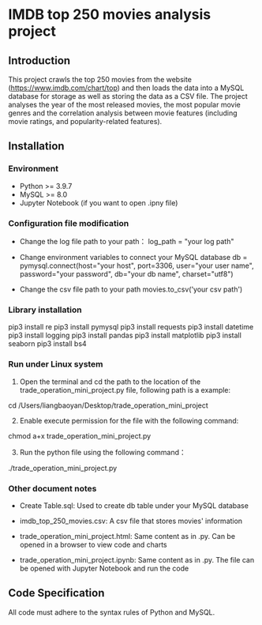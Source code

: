 # IMDB top 250 movies analysis project 

## Introduction

This project crawls the top 250 movies from the website (https://www.imdb.com/chart/top) and then loads the data into a MySQL database for storage as well as storing the data as a CSV file. The project analyses the year of the most released movies, the most popular movie genres and the correlation analysis between movie features (including movie ratings, and popularity-related features).

## Installation

### Environment

- Python >= 3.9.7
- MySQL >= 8.0
- Jupyter Notebook (if you want to open .ipny file)

### Configuration file modification

- Change the log file path to your path：
log_path = "your log path"

- Change environment variables to connect your MySQL database
db = pymysql.connect(host="your host",
                         port=3306,
                         user="your user name",
                         password="your password",
                         db="your db name",
                         charset="utf8")

- Change the csv file path to your path
movies.to_csv('your csv path')

### Library installation

pip3 install re
pip3 install pymysql
pip3 install requests
pip3 install datetime
pip3 install logging
pip3 install pandas
pip3 install matplotlib
pip3 install seaborn
pip3 install bs4

### Run under Linux system

1. Open the terminal and cd the path to the location of the trade_operation_mini_project.py file, following path is a example: 

cd /Users/liangbaoyan/Desktop/trade_operation_mini_project

2. Enable execute permission for the file with the following command:

chmod a+x trade_operation_mini_project.py

3. Run the python file using the following command：

./trade_operation_mini_project.py


### Other document notes

- Create Table.sql: Used to create db table under your MySQL database

- imdb_top_250_movies.csv: A csv file that stores movies' information

- trade_operation_mini_project.html: Same content as in .py. Can be opened in a browser to view code and charts

- trade_operation_mini_project.ipynb: Same content as in .py. The file can be opened with Jupyter Notebook and run the code

## Code Specification

All code must adhere to the syntax rules of Python and MySQL.



